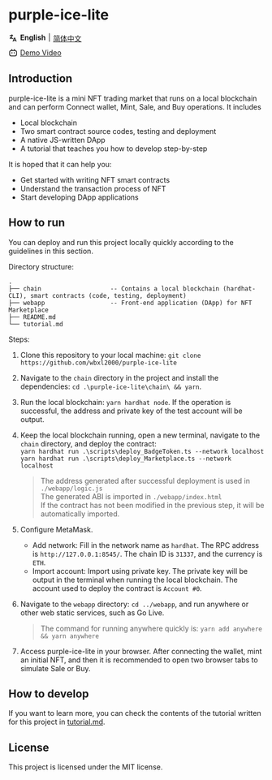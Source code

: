 # purple-ice-lite

<div style="display: flex; margin: 10px 0;">
<svg style="width: 18px; margin-right: 5px;" xmlns="http://www.w3.org/2000/svg" class="icon icon-tabler icon-tabler-language" width="24" height="24" viewBox="0 0 24 24" stroke-width="2" stroke="currentColor" fill="none" stroke-linecap="round" stroke-linejoin="round">
   <path stroke="none" d="M0 0h24v24H0z" fill="none"></path>
   <path d="M4 5h7"></path>
   <path d="M9 3v2c0 4.418 -2.239 8 -5 8"></path>
   <path d="M5 9c0 2.144 2.952 3.908 6.7 4"></path>
   <path d="M12 20l4 -9l4 9"></path>
   <path d="M19.1 18h-6.2"></path>
</svg>
<b> English </b>
<span style="margin: 0 5px;"> | </span> 
<a href="https://github.com/wbxl2000/purple-ice-lite/blob/main/README.zh.md"> 简体中文</a> 
</div>

<div style="display: flex; margin: 10px 0;">
<svg style="width: 18px; margin-right: 5px;" xmlns="http://www.w3.org/2000/svg" class="icon icon-tabler icon-tabler-brand-bilibili" width="24" height="24" viewBox="0 0 24 24" stroke-width="2" stroke="currentColor" fill="none" stroke-linecap="round" stroke-linejoin="round">
   <path stroke="none" d="M0 0h24v24H0z" fill="none"></path>
   <path d="M3 10a4 4 0 0 1 4 -4h10a4 4 0 0 1 4 4v6a4 4 0 0 1 -4 4h-10a4 4 0 0 1 -4 -4v-6z"></path>
   <path d="M8 3l2 3"></path>
   <path d="M16 3l-2 3"></path>
   <path d="M9 13v-2"></path>
   <path d="M15 11v2"></path>
</svg>
<a href="https://www.bilibili.com/video/BV1uU4y117U1/"> Demo Video</a> 
</div>

## Introduction

purple-ice-lite is a mini NFT trading market that runs on a local blockchain and can perform Connect wallet, Mint, Sale, and Buy operations. It includes

- Local blockchain
- Two smart contract source codes, testing and deployment
- A native JS-written DApp
- A tutorial that teaches you how to develop step-by-step

It is hoped that it can help you:

- Get started with writing NFT smart contracts
- Understand the transaction process of NFT
- Start developing DApp applications

## How to run

You can deploy and run this project locally quickly according to the guidelines in this section.

Directory structure:

```plain
.
├── chain                   -- Contains a local blockchain (hardhat-CLI), smart contracts (code, testing, deployment)
├── webapp                  -- Front-end application (DApp) for NFT Marketplace
├── README.md  
└── tutorial.md 
```

Steps:

1. Clone this repository to your local machine: `git clone https://github.com/wbxl2000/purple-ice-lite`
2. Navigate to the `chain` directory in the project and install the dependencies: `cd .\purple-ice-lite\chain\ && yarn`.
3. Run the local blockchain: `yarn hardhat node`. If the operation is successful, the address and private key of the test account will be output.
4. Keep the local blockchain running, open a new terminal, navigate to the `chain` directory, and deploy the contract:</br>
    `yarn hardhat run .\scripts\deploy_BadgeToken.ts --network localhost`</br>
    `yarn hardhat run .\scripts\deploy_Marketplace.ts --network localhost`</br>

    > The address generated after successful deployment is used in `./webapp/logic.js`</br>
    > The generated ABI is imported in `./webapp/index.html`</br>
    > If the contract has not been modified in the previous step, it will be automatically imported.

5. Configure MetaMask.
   - Add network: Fill in the network name as `hardhat`. The RPC address is `http://127.0.0.1:8545/`. The chain ID is `31337`, and the currency is `ETH`.
   - Import account: Import using private key. The private key will be output in the terminal when running the local blockchain. The account used to deploy the contract is `Account #0`.

6. Navigate to the `webapp` directory: `cd ../webapp`, and run anywhere or other web static services, such as Go Live.
    > The command for running anywhere quickly is: `yarn add anywhere && yarn anywhere`

7. Access purple-ice-lite in your browser. After connecting the wallet, mint an initial NFT, and then it is recommended to open two browser tabs to simulate Sale or Buy.

## How to develop

If you want to learn more, you can check the contents of the tutorial written for this project in [tutorial.md](./tutorial.md).

## License

This project is licensed under the MIT license.

